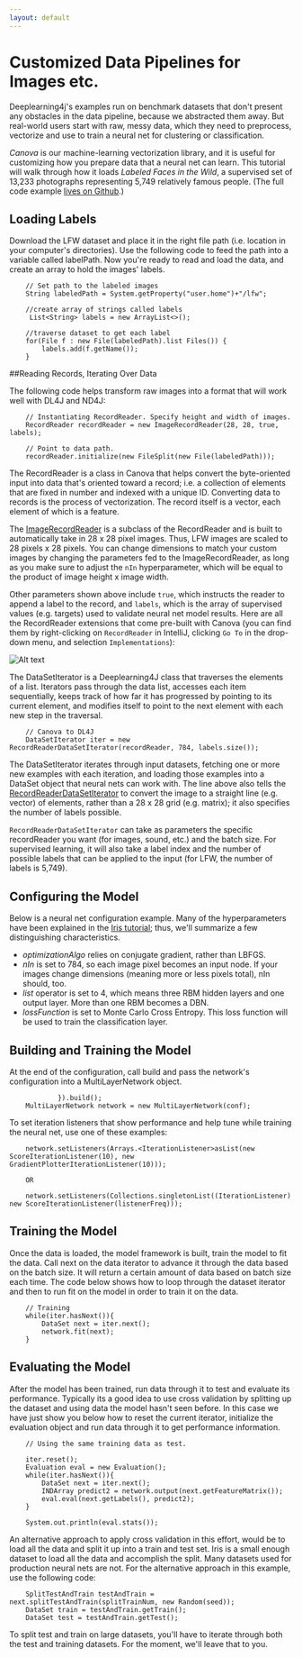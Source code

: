 ```yaml
---
layout: default
---
```


# Customized Data Pipelines for Images etc.

Deeplearning4j's examples run on benchmark datasets that don't present any obstacles in the data pipeline, because we abstracted them away. But real-world users start with raw, messy data, which they need to preprocess, vectorize and use to train a neural net for clustering or classification. 

*Canova* is our machine-learning vectorization library, and it is useful for customizing how you prepare data that a neural net can learn. This tutorial will walk through how it loads *Labeled Faces in the Wild*, a supervised set of 13,233 photographs representing 5,749 relatively famous people. (The full code example [lives on Github](https://github.com/deeplearning4j/Canova-examples/blob/master/src/main/java/datapipelines/ImageClassifierExample.java).)

## Loading Labels

Download the LFW dataset and place it in the right file path (i.e. location in your computer's directories). Use the following code to feed the path into a variable called labelPath. Now you're ready to read and load the data, and create an array to hold the images' labels.

        // Set path to the labeled images
        String labeledPath = System.getProperty("user.home")+"/lfw";
        
        //create array of strings called labels
         List<String> labels = new ArrayList<>(); 
        
        //traverse dataset to get each label
        for(File f : new File(labeledPath).list Files()) { 
            labels.add(f.getName());
        }

##<a name="record">Reading Records, Iterating Over Data</a>

The following code helps transform raw images into a format that will work well with DL4J and ND4J:

        // Instantiating RecordReader. Specify height and width of images.
        RecordReader recordReader = new ImageRecordReader(28, 28, true, labels);

        // Point to data path. 
        recordReader.initialize(new FileSplit(new File(labeledPath)));

The RecordReader is a class in Canova that helps convert the byte-oriented input into data that's oriented toward a record; i.e. a collection of elements that are fixed in number and indexed with a unique ID. Converting data to records is the process of vectorization. The record itself is a vector, each element of which is a feature.

The [ImageRecordReader](https://github.com/deeplearning4j/Canova/blob/f03f32dd42f14af762bf443a04c4cfdcc172ac83/canova-nd4j/canova-nd4j-image/src/main/java/org/canova/image/recordreader/ImageRecordReader.java) is a subclass of the RecordReader and is built to automatically take in 28 x 28 pixel images. Thus, LFW images are scaled to 28 pixels x 28 pixels. You can change dimensions to match your custom images by changing the parameters fed to the ImageRecordReader, as long as you make sure to adjust the `nIn` hyperparameter, which will be equal to the product of image height x image width. 

Other parameters shown above include `true`, which instructs the reader to append a label to the record, and `labels`, which is the array of supervised values (e.g. targets) used to validate neural net model results. Here are all the RecordReader extensions that come pre-built with Canova (you can find them by right-clicking on `RecordReader` in IntelliJ, clicking `Go To` in the drop-down menu, and selection `Implementations`):

![Alt text](../img/recordreader_extensions.png)

The DataSetIterator is a Deeplearning4J class that traverses the elements of a list. Iterators pass through the data list, accesses each item sequentially, keeps track of how far it has progressed by pointing to its current element, and modifies itself to point to the next element with each new step in the traversal.

        // Canova to DL4J
        DataSetIterator iter = new RecordReaderDataSetIterator(recordReader, 784, labels.size());

The DataSetIterator iterates through input datasets, fetching one or more new examples with each iteration, and loading those examples into a DataSet object that neural nets can work with. The line above also tells the [RecordReaderDataSetIterator](https://github.com/deeplearning4j/deeplearning4j/blob/3e5c6a942864ced574c7715ae548d5e3cb22982c/deeplearning4j-core/src/main/java/org/deeplearning4j/datasets/canova/RecordReaderDataSetIterator.java) to convert the image to a straight line (e.g. vector) of elements, rather than a 28 x 28 grid (e.g. matrix); it also specifies the number of labels possible.

`RecordReaderDataSetIterator` can take as parameters the specific recordReader you want (for images, sound, etc.) and the batch size. For supervised learning, it will also take a label index and the number of possible labels that can be applied to the input (for LFW, the number of labels is 5,749). 

## Configuring the Model

Below is a neural net configuration example. Many of the hyperparameters have been explained in the [Iris tutorial](../iris-flower-dataset-tutorial.html); thus, we'll summarize a few distinguishing characteristics.

<script src="http://gist-it.appspot.com/https://github.com/deeplearning4j/dl4j-0.4-examples/blob/master/src/main/java/org/deeplearning4j/examples/deepbelief/DBNIrisExample.java?slice=64:98"></script>

* *optimizationAlgo* relies on conjugate gradient, rather than LBFGS. 
* *nIn* is set to 784, so each image pixel becomes an input node. If your images change dimensions (meaning more or less pixels total), nIn should, too.
* *list* operator is set to 4, which means three RBM hidden layers and one output layer. More than one RBM becomes a DBN.
* *lossFunction* is set to Monte Carlo Cross Entropy. This loss function will be used to train the classification layer. 

## Building and Training the Model

At the end of the configuration, call build and pass the network's configuration into a MultiLayerNetwork object.

                }).build();
        MultiLayerNetwork network = new MultiLayerNetwork(conf);

To set iteration listeners that show performance and help tune while training the neural net, use one of these examples:

        network.setListeners(Arrays.<IterationListener>asList(new ScoreIterationListener(10), new GradientPlotterIterationListener(10)));

        OR

        network.setListeners(Collections.singletonList((IterationListener) new ScoreIterationListener(listenerFreq)));

## Training the Model

Once the data is loaded, the model framework is built, train the model to fit the data. Call next on the data iterator to advance it through the data based on the batch size. It will return a certain amount of data based on batch size each time. The code below shows how to loop through the dataset iterator and then to run fit on the model in order to train it on the data.

        // Training
        while(iter.hasNext()){
            DataSet next = iter.next();
            network.fit(next);
        }

## Evaluating the Model

After the model has been trained, run data through it to test and evaluate its performance. Typically its a good idea to use cross validation by splitting up the dataset and using data the model hasn't seen before. In this case we have just show you below how to reset the current iterator, initialize the evaluation object and run data through it to get performance information.

        // Using the same training data as test. 
        
        iter.reset();
        Evaluation eval = new Evaluation();
        while(iter.hasNext()){
            DataSet next = iter.next();
            INDArray predict2 = network.output(next.getFeatureMatrix());
            eval.eval(next.getLabels(), predict2);
        }
        
        System.out.println(eval.stats());

An alternative approach to apply cross validation in this effort, would be to load all the data and split it up into a train and test set. Iris is a small enough dataset to load all the data and accomplish the split. Many datasets used for production neural nets are not. For the alternative approach in this example, use the following code:

        SplitTestAndTrain testAndTrain = next.splitTestAndTrain(splitTrainNum, new Random(seed));
        DataSet train = testAndTrain.getTrain();
        DataSet test = testAndTrain.getTest();

To split test and train on large datasets, you'll have to iterate through both the test and training datasets. For the moment, we'll leave that to you. 
